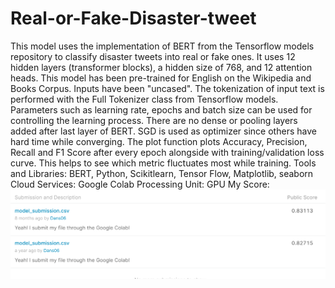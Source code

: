 # Real-or-Fake-Disaster-tweet
This model uses the implementation of BERT from the Tensorflow models repository to classify disaster tweets into real or fake ones. It uses 12 hidden layers (transformer blocks), a hidden size of 768, and 12 attention heads. This model has been pre-trained for English on the Wikipedia and Books Corpus. Inputs have been "uncased". The tokenization of input text is performed with the Full Tokenizer class from Tensorflow models. Parameters such as learning rate, epochs and batch size can be used for controlling the learning process. There are no dense or pooling layers added after last layer of BERT. SGD is used as optimizer since others have hard time while converging. The plot function plots Accuracy, Precision, Recall and F1 Score after every epoch alongside with training/validation loss curve. This helps to see which metric fluctuates most while training.
Tools and Libraries: BERT, Python, Scikitlearn, Tensor Flow, Matplotlib, seaborn
Cloud Services: Google Colab
Processing Unit: GPU
My Score:![hippo](https://github.com/sabdha/Real-or-Fake-Disaster-tweet/blob/master/My_Score.png)

